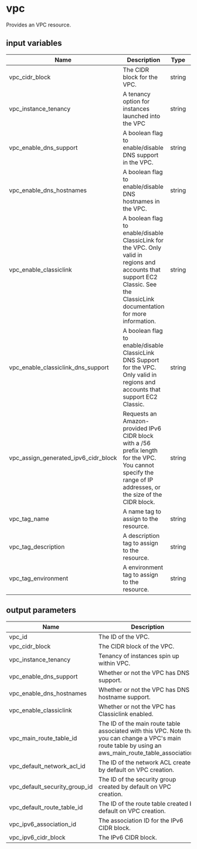 # vpc

Provides an VPC resource.

## input variables

| Name | Description | Type | Default | Required |
|------|-------------|:----:|:-----:|:-----:|
|vpc_cidr_block|The CIDR block for the VPC.|string|10.0.0.0/16|No|
|vpc_instance_tenancy|A tenancy option for instances launched into the VPC|string|default|No|
|vpc_enable_dns_support|A boolean flag to enable/disable DNS support in the VPC.|string|true|No|
|vpc_enable_dns_hostnames|A boolean flag to enable/disable DNS hostnames in the VPC.|string|false|No|
|vpc_enable_classiclink|A boolean flag to enable/disable ClassicLink for the VPC. Only valid in regions and accounts that support EC2 Classic. See the ClassicLink documentation for more information.|string|false|No|
|vpc_enable_classiclink_dns_support|A boolean flag to enable/disable ClassicLink DNS Support for the VPC. Only valid in regions and accounts that support EC2 Classic.|string|false|No|
|vpc_assign_generated_ipv6_cidr_block|Requests an Amazon-provided IPv6 CIDR block with a /56 prefix length for the VPC. You cannot specify the range of IP addresses, or the size of the CIDR block.|string|false|No|
|vpc_tag_name|A name tag to assign to the resource.|string|{{ name }}|No|
|vpc_tag_description|A description tag to assign to the resource.|string|Managed by Terraform Plus|No|
|vpc_tag_environment|A environment tag to assign to the resource.|string|default|No|

## output parameters

| Name | Description | Type |
|------|-------------|:----:|
|vpc_id|The ID of the VPC.|string|
|vpc_cidr_block|The CIDR block of the VPC.|string|
|vpc_instance_tenancy|Tenancy of instances spin up within VPC.|string|
|vpc_enable_dns_support|Whether or not the VPC has DNS support.|boolean|
|vpc_enable_dns_hostnames|Whether or not the VPC has DNS hostname support.|boolean|
|vpc_enable_classiclink|Whether or not the VPC has Classiclink enabled.|boolean|
|vpc_main_route_table_id|The ID of the main route table associated with this VPC. Note that you can change a VPC's main route table by using an aws_main_route_table_association..|string|
|vpc_default_network_acl_id|The ID of the network ACL created by default on VPC creation.|string|
|vpc_default_security_group_id|The ID of the security group created by default on VPC creation.|string|
|vpc_default_route_table_id|The ID of the route table created by default on VPC creation.|string|
|vpc_ipv6_association_id|The association ID for the IPv6 CIDR block.|string|
|vpc_ipv6_cidr_block|The IPv6 CIDR block.|string|
